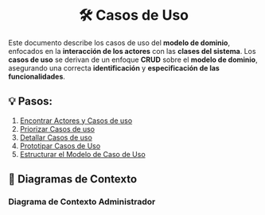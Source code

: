 <div align="center">

# 🛠️ Casos de Uso

</div>

Este documento describe los casos de uso del **modelo de dominio**, enfocados en la **interacción de los actores** con las **clases del sistema**. Los **casos de uso** se derivan de un enfoque **CRUD** sobre el **modelo de dominio**, asegurando una correcta **identificación** y **especificación de las funcionalidades**.

## 💡 Pasos:

1. [Encontrar Actores y Casos de uso](ActoresCasosDeUso.md)
2. [Priorizar Casos de uso](PriorizarCasosDeUso.md)
3. [Detallar Casos de uso](DetallarCasosDeUso.md)
4. [Prototipar Casos de Uso](PrototiparCasosDeUso.md)
5. [Estructurar el Modelo de Caso de Uso](EstructurarCasosDeUso.md)

## 📖 **Diagramas de Contexto**

### Diagrama de Contexto Administrador